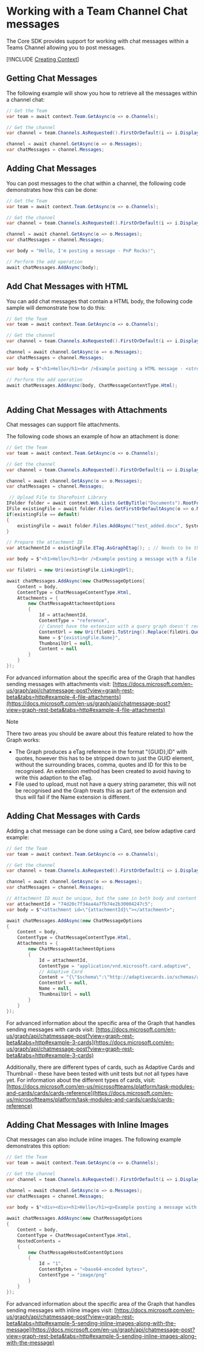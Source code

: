 # Working with a Team Channel Chat messages

The Core SDK provides support for working with chat messages within a Teams Channel allowing you to post messages.

[!INCLUDE [Creating Context](fragments/creating-context.md)]

## Getting Chat Messages

The following example will show you how to retrieve all the messages within a channel chat:

```csharp
// Get the Team
var team = await context.Team.GetAsync(o => o.Channels);

// Get the channel               
var channel = team.Channels.AsRequested().FirstOrDefault(i => i.DisplayName == "General");

channel = await channel.GetAsync(o => o.Messages);
var chatMessages = channel.Messages;

```

## Adding Chat Messages

You can post messages to the chat within a channel, the following code demonstrates how this can be done:

```csharp
// Get the Team
var team = await context.Team.GetAsync(o => o.Channels);

// Get the channel
var channel = team.Channels.AsRequested().FirstOrDefault(i => i.DisplayName == "General");

channel = await channel.GetAsync(o => o.Messages);
var chatMessages = channel.Messages;

var body = "Hello, I'm posting a message - PnP Rocks!";

// Perform the add operation
await chatMessages.AddAsync(body);

```

## Add Chat Messages with HTML

You can add chat messages that contain a HTML body, the following code sample will demonstrate how to do this:

```csharp
// Get the Team
var team = await context.Team.GetAsync(o => o.Channels);

// Get the channel
var channel = team.Channels.AsRequested().FirstOrDefault(i => i.DisplayName == "General");

channel = await channel.GetAsync(o => o.Messages);
var chatMessages = channel.Messages;

var body = $"<h1>Hello</h1><br />Example posting a HTML message - <strong>PnP Rocks!</strong>";

// Perform the add operation
await chatMessages.AddAsync(body, ChatMessageContentType.Html);
                
```

## Adding Chat Messages with Attachments

Chat messages can support file attachments.

The following code shows an example of how an attachment is done:

```csharp
// Get the Team
var team = await context.Team.GetAsync(o => o.Channels);

// Get the channel
var channel = team.Channels.AsRequested().FirstOrDefault(i => i.DisplayName == "General");

channel = await channel.GetAsync(o => o.Messages);
var chatMessages = channel.Messages;

 // Upload File to SharePoint Library
IFolder folder = await context.Web.Lists.GetByTitle("Documents").RootFolder.GetAsync();
IFile existingFile = await folder.Files.GetFirstOrDefaultAsync(o => o.Name == "test_added.docx");
if(existingFile == default)
{
    existingFile = await folder.Files.AddAsync("test_added.docx", System.IO.File.OpenRead($"<path-to-file>test.docx"));
}

// Prepare the attachment ID
var attachmentId = existingFile.ETag.AsGraphEtag(); ; // Needs to be the documents eTag - just the GUID part - use this extension method

var body = $"<h1>Hello</h1><br />Example posting a message with a file attachment - <attachment id=\"{attachmentId}\"></attachment>";

var fileUri = new Uri(existingFile.LinkingUrl);

await chatMessages.AddAsync(new ChatMessageOptions{
    Content = body,
    ContentType = ChatMessageContentType.Html,
    Attachments = {
        new ChatMessageAttachmentOptions
        {
            Id = attachmentId,
            ContentType = "reference",
            // Cannot have the extension with a query graph doesn't recognise and think its part of file extension - include in docs.
            ContentUrl = new Uri(fileUri.ToString().Replace(fileUri.Query, "")),
            Name = $"{existingFile.Name}",
            ThumbnailUrl = null,
            Content = null
        }
    }
});
```

For advanced information about the specific area of the Graph that handles sending messages with attachments visit:
[https://docs.microsoft.com/en-us/graph/api/chatmessage-post?view=graph-rest-beta&tabs=http#example-4-file-attachments](https://docs.microsoft.com/en-us/graph/api/chatmessage-post?view=graph-rest-beta&tabs=http#example-4-file-attachments)

> [!Note]
> There two areas you should be aware about this feature related to how the Graph works:
> - The Graph produces a eTag reference in the format "{GUID},ID" with quotes, however this has to be stripped down to just the GUID element, without the surrounding braces, comma, quotes and ID for this to be recognised. An extension method has been created to avoid having to write this adaption to the eTag.
> - File used to upload, must not have a query string parameter, this will not be recognised and the Graph treats this as part of the extension and thus will fail if the Name extension is different.

## Adding Chat Messages with Cards

Adding a chat message can be done using a Card, see below adaptive card example:

```csharp
// Get the Team
var team = await context.Team.GetAsync(o => o.Channels);

// Get the channel
var channel = team.Channels.AsRequested().FirstOrDefault(i => i.DisplayName == "General");

channel = await channel.GetAsync(o => o.Messages);
var chatMessages = channel.Messages;

// Attachment ID must be unique, but the same in both body and content properties
var attachmentId = "74d20c7f34aa4a7fb74e2b30004247c5";
var body = $"<attachment id=\"{attachmentId}\"></attachment>";

await chatMessages.AddAsync(new ChatMessageOptions
{
    Content = body,
    ContentType = ChatMessageContentType.Html,
    Attachments = {
        new ChatMessageAttachmentOptions
        {
            Id = attachmentId,
            ContentType = "application/vnd.microsoft.card.adaptive",
            // Adaptive Card
            Content = "{\"$schema\":\"http://adaptivecards.io/schemas/adaptive-card.json\",\"type\":\"AdaptiveCard\",\"version\":\"1.0\",\"body\":[{\"type\":\"Container\",\"items\":[{\"type\":\"TextBlock\",\"text\":\"Adaptive Card Unit Test\",\"weight\":\"bolder\",\"size\":\"medium\"},{\"type\":\"ColumnSet\",\"columns\":[{\"type\":\"Column\",\"width\":\"auto\",\"items\":[{\"type\":\"Image\",\"url\":\"https://pbs.twimg.com/profile_images/3647943215/d7f12830b3c17a5a9e4afcc370e3a37e_400x400.jpeg\",\"size\":\"small\",\"style\":\"person\"}]},{\"type\":\"Column\",\"width\":\"stretch\",\"items\":[{\"type\":\"TextBlock\",\"text\":\"Matt Hidinger\",\"weight\":\"bolder\",\"wrap\":true},{\"type\":\"TextBlock\",\"spacing\":\"none\",\"text\":\"Created {{DATE(2017-02-14T06:08:39Z,SHORT)}}\",\"isSubtle\":true,\"wrap\":true}]}]}]},{\"type\":\"Container\",\"items\":[{\"type\":\"TextBlock\",\"text\":\"Now that we have defined the main rule sand features of the format ,we need to produce a schema and publish it to GitHub.The schema will be the starting point of our reference documentation.\",\"wrap\":true},{\"type\":\"FactSet\",\"facts\":[{\"title\":\"Board:\",\"value\":\"Adaptive Card\"},{\"title\":\"List:\",\"value\":\"Backlog\"},{\"title\":\"Assigned to:\",\"value\":\"Matt Hidinger\"},{\"title\":\"Duedate:\",\"value\":\"Not set\"}]}]}],\"actions\":[{\"type\":\"Action.ShowCard\",\"title\":\"Set due date\",\"card\":{\"type\":\"AdaptiveCard\",\"body\":[{\"type\":\"Input.Date\",\"id\":\"dueDate\"}],\"actions\":[{\"type\":\"Action.Submit\",\"title\":\"OK\"}]}},{\"type\":\"Action.ShowCard\",\"title\":\"Comment\",\"card\":{\"type\":\"AdaptiveCard\",\"body\":[{\"type\":\"Input.Text\",\"id\":\"comment\",\"isMultiline\":true,\"placeholder\":\"Enter your comment\"}],\"actions\":[{\"type\":\"Action.Submit\",\"title\":\"OK\"}]}}]}",
            ContentUrl = null,
            Name = null,
            ThumbnailUrl = null
        }
    }
});

```

For advanced information about the specific area of the Graph that handles sending messages with cards visit:
[https://docs.microsoft.com/en-us/graph/api/chatmessage-post?view=graph-rest-beta&tabs=http#example-3-cards](https://docs.microsoft.com/en-us/graph/api/chatmessage-post?view=graph-rest-beta&tabs=http#example-3-cards)

Additionally, there are different types of cards, such as Adaptive Cards and Thumbnail - these have been tested with unit tests but not all types have yet.
For information about the different types of cards, visit: [https://docs.microsoft.com/en-us/microsoftteams/platform/task-modules-and-cards/cards/cards-reference](https://docs.microsoft.com/en-us/microsoftteams/platform/task-modules-and-cards/cards/cards-reference)


## Adding Chat Messages with Inline Images

Chat messages can also include inline images. The following example demonstrates this option:

```csharp
// Get the Team
var team = await context.Team.GetAsync(o => o.Channels);

// Get the channel
var channel = team.Channels.AsRequested().FirstOrDefault(i => i.DisplayName == "General");

channel = await channel.GetAsync(o => o.Messages);
var chatMessages = channel.Messages;

var body = $"<div><div><h1>Hello</h1><p>Example posting a message with inline image</p><div><span><img height=\"392\" src=\"../hostedContents/1/$value\" width=\"300\" style=\"vertical-align:bottom; width:300px; height:392px\"></span></div></div></div>";
                                
await chatMessages.AddAsync(new ChatMessageOptions
{
    Content = body,
    ContentType = ChatMessageContentType.Html,
    HostedContents =
    {
        new ChatMessageHostedContentOptions
        {
            Id = "1",
            ContentBytes = "<base64-encoded bytes>",
            ContentType = "image/png"
        }
    }
});
```
For advanced information about the specific area of the Graph that handles sending messages with inline images visit:
[https://docs.microsoft.com/en-us/graph/api/chatmessage-post?view=graph-rest-beta&tabs=http#example-5-sending-inline-images-along-with-the-message](https://docs.microsoft.com/en-us/graph/api/chatmessage-post?view=graph-rest-beta&tabs=http#example-5-sending-inline-images-along-with-the-message)